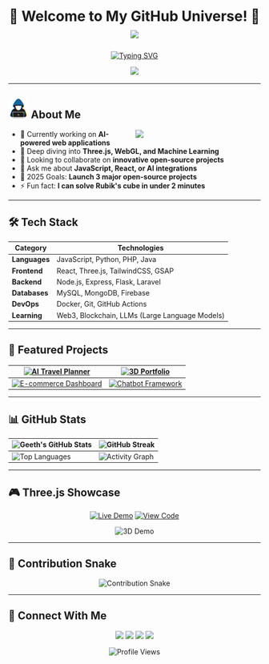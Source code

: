 <h1 align="center"><b>🌟 Welcome to My GitHub Universe! 🌟</b> <img src="https://media.giphy.com/media/hvRJCLFzcasrR4ia7z/giphy.gif" width="35"></h1>

<p align="center">
  <a href="https://git.io/typing-svg">
    <img src="https://readme-typing-svg.herokuapp.com?font=Fira+Code&size=22&duration=4000&pause=1000&center=true&vCenter=true&color=00FFD5&width=500&lines=Hello+%F0%9F%91%8B%2C+I'm+Geeth+Namal;Full-Stack+Developer+%7C+AI+Enthusiast;Research+Mode+%F0%9F%94%8D+Activated;Let's+Build+Something+Awesome!" alt="Typing SVG">
  </a>
</p>

<p align="center">
  <img src="https://github.com/7oSkaaa/7oSkaaa/blob/main/Images/Programming_Languages.gif" width="100">
</p>

---

## <img src="https://github.com/0xAbdulKhalid/0xAbdulKhalid/raw/main/assets/mdImages/about_me.gif" width="40"> **About Me**

<p align="left">
  <img align="right" src="https://github.com/7oSkaaa/7oSkaaa/blob/main/Images/Right_Side.gif" width="250"/>
</p>

- 🔭 Currently working on **AI-powered web applications**
- 🌱 Deep diving into **Three.js, WebGL, and Machine Learning**
- 👯 Looking to collaborate on **innovative open-source projects**
- 💬 Ask me about **JavaScript, React, or AI integrations**
- 🚀 2025 Goals: **Launch 3 major open-source projects**
- ⚡ Fun fact: **I can solve Rubik's cube in under 2 minutes**

---

## 🛠️ **Tech Stack**

<div align="center">

| Category       | Technologies                                                                 |
|----------------|-----------------------------------------------------------------------------|
| **Languages**  | JavaScript, Python, PHP, Java                                               |
| **Frontend**   | React, Three.js, TailwindCSS, GSAP                                          |
| **Backend**    | Node.js, Express, Flask, Laravel                                            |
| **Databases**  | MySQL, MongoDB, Firebase                                                    |
| **DevOps**     | Docker, Git, GitHub Actions                                                 |
| **Learning**   | Web3, Blockchain, LLMs (Large Language Models)                              |

</div>

---

## 🚀 **Featured Projects**

<div align="center">

| [![AI Travel Planner](https://github-readme-stats.vercel.app/api/pin/?username=GNSA171&repo=travel-ai&theme=tokyonight)](https://github.com/GNSA171/travel-ai) | [![3D Portfolio](https://github-readme-stats.vercel.app/api/pin/?username=GNSA171&repo=3d-portfolio&theme=tokyonight)](https://github.com/GNSA171/3d-portfolio) |
|---------------------------------------------------------------------------------------------------------------------------------------------------------------|----------------------------------------------------------------------------------------------------------------------------------------------------------------|
| [![E-commerce Dashboard](https://github-readme-stats.vercel.app/api/pin/?username=GNSA171&repo=ecom-dashboard&theme=tokyonight)](https://github.com/GNSA171/ecom-dashboard) | [![Chatbot Framework](https://github-readme-stats.vercel.app/api/pin/?username=GNSA171&repo=ai-chatbot&theme=tokyonight)](https://github.com/GNSA171/ai-chatbot) |

</div>

---

## 📊 **GitHub Stats**

<div align="center">

| ![Geeth's GitHub Stats](https://github-readme-stats.vercel.app/api?username=GNSA171&show_icons=true&theme=tokyonight&hide_border=true&include_all_commits=true) | ![GitHub Streak](https://github-readme-streak-stats.herokuapp.com/?user=GNSA171&theme=tokyonight&hide_border=true) |
|----------------------------------------------------------------------------------------------------------------------------------------------------------------|-------------------------------------------------------------------------------------------------------------------|
| ![Top Languages](https://github-readme-stats.vercel.app/api/top-langs/?username=GNSA171&layout=compact&theme=tokyonight&hide_border=true)                     | ![Activity Graph](https://github-readme-activity-graph.vercel.app/graph?username=GNSA171&theme=tokyonight&hide_border=true) |

</div>

---

## 🎮 **Three.js Showcase**

<div align="center">
  
[![Live Demo](https://img.shields.io/badge/🌐-Live_Demo-00FFFF?style=for-the-badge&logo=three.js&logoColor=white)](https://your-demo-link.com)
[![View Code](https://img.shields.io/badge/💻-Source_Code-FF00FF?style=for-the-badge&logo=github&logoColor=white)](https://github.com/your-repo)

</div>

<p align="center">
  <img src="https://raw.githubusercontent.com/GNSA171/GNSA171/main/assets/threejs-demo-preview.gif" alt="3D Demo" width="600">
</p>

---

## 🐍 **Contribution Snake**

<div align="center">
  <img src="https://raw.githubusercontent.com/GNSA171/GNSA171/output/github-contribution-grid-snake.svg" alt="Contribution Snake">
</div>

---

## 🤝 **Connect With Me**

<p align="center">
  <a href="https://github.com/GNSA171"><img src="https://img.shields.io/badge/GitHub-100000?style=for-the-badge&logo=github&logoColor=white"/></a>
  <a href="mailto:geethnamal.dev@gmail.com"><img src="https://img.shields.io/badge/Gmail-D14836?style=for-the-badge&logo=gmail&logoColor=white"/></a>
  <a href="https://linkedin.com/in/your-profile"><img src="https://img.shields.io/badge/LinkedIn-0077B5?style=for-the-badge&logo=linkedin&logoColor=white"/></a>
  <a href="https://twitter.com/your-handle"><img src="https://img.shields.io/badge/Twitter-1DA1F2?style=for-the-badge&logo=twitter&logoColor=white"/></a>
</p>

<p align="center">
  <img src="https://komarev.com/ghpvc/?username=GNSA171&label=Profile+Views&color=blueviolet&style=flat" alt="Profile Views" />
</p>
